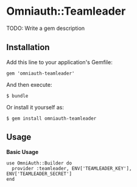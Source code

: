 # Omniauth::Teamleader

TODO: Write a gem description

## Installation

Add this line to your application's Gemfile:

    gem 'omniauth-teamleader'

And then execute:

    $ bundle

Or install it yourself as:

    $ gem install omniauth-teamleader

## Usage

**Basic Usage**

    use OmniAuth::Builder do
      provider :teamleader, ENV['TEAMLEADER_KEY'], ENV['TEAMLEADER_SECRET']
    end
